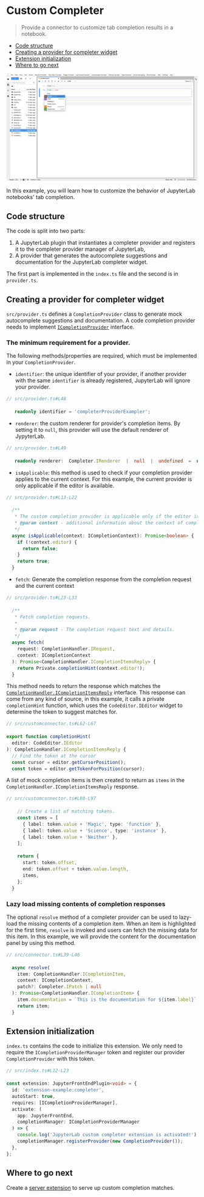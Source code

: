 # Custom Completer

> Provide a connector to customize tab completion results in a notebook.

- [Code structure](#code-structure)
- [ Creating a provider for completer widget](#creating-a-provider-for-completer-widget)
- [Extension initialization](#extension-initialization)
- [Where to go next](#where-to-go-next)

![Custom completion](preview.png)

In this example, you will learn how to customize the behavior of JupyterLab notebooks' tab completion.

## Code structure

The code is split into two parts:

1.  A JupyterLab plugin that instantiates a completer provider and registers it to the completer provider manager of JupyterLab,
2.  A provider that generates the autocomplete suggestions and documentation for the JupyterLab completer widget.

The first part is implemented in the `index.ts` file and the second is in `provider.ts`.

## Creating a provider for completer widget

`src/provider.ts` defines a `CompletionProvider` class to generate mock autocomplete suggestions and documentation. A code completion provider needs to implement [`ICompletionProvider`](https://jupyterlab.readthedocs.io/en/latest/api/interfaces/completer.ICompletionProvider.html) interface.

### The minimum requirement for a provider.

The following methods/properties are required, which must be implemented in your `CompletionProvider`.

- `identifier`: the unique identifier of your provider, if another provider with the same `identifier` is already registered, JupyterLab will ignore your provider.

```ts
// src/provider.ts#L48

   readonly identifier = 'completerProviderExampler';
```

- `renderer`: the custom renderer for provider's completion items. By setting it to `null`, this provider will use the default renderer of JypyterLab.

```ts
// src/provider.ts#L49

   readonly renderer:  Completer.IRenderer  |  null  |  undefined  =  null;
```

- `isApplicable`: this method is used to check if your completion provider applies to the current context. For this example, the current provider is only applicable if the editor is available.

```ts
// src/provider.ts#L13-L22

  /**
   * The custom completion provider is applicable only if the editor is available.
   * @param context - additional information about the context of completion request
   */
  async isApplicable(context: ICompletionContext): Promise<boolean> {
    if (!context.editor) {
      return false;
    }
    return true;
  }
```

- `fetch`: Generate the completion response from the completion request and the current context

```ts
// src/provider.ts#L23-L33

  /**
   * Fetch completion requests.
   *
   * @param request - The completion request text and details.
   */
  async fetch(
    request: CompletionHandler.IRequest,
    context: ICompletionContext
  ): Promise<CompletionHandler.ICompletionItemsReply> {
    return Private.completionHint(context.editor!);
  }
```

This method needs to return the response which matches the [`CompletionHandler.ICompletionItemsReply`](https://jupyterlab.readthedocs.io/en/latest/api/interfaces/completer.CompletionHandler.ICompletionItemsReply.html) interface.
This response can come from any kind of source, in this example, it calls a private `completionHint` function, which uses the `CodeEditor.IEditor` widget to determine the token to suggest matches for.

```ts
// src/customconnector.ts#L62-L67

export function completionHint(
  editor: CodeEditor.IEditor
): CompletionHandler.ICompletionItemsReply {
  // Find the token at the cursor
  const cursor = editor.getCursorPosition();
  const token = editor.getTokenForPosition(cursor);
```

A list of mock completion items is then created to return as `items` in the `CompletionHandler.ICompletionItemsReply` response.

<!-- prettier-ignore-start -->
```ts
// src/customconnector.ts#L80-L97

    // Create a list of matching tokens.
    const items = [
      { label: token.value + 'Magic', type: 'function' },
      { label: token.value + 'Science', type: 'instance' },
      { label: token.value + 'Neither' },
    ];

    return {
      start: token.offset,
      end: token.offset + token.value.length,
      items,
    };
  }
```
<!-- prettier-ignore-end -->

### Lazy load missing contents of completion responses

The optional `resolve` method of a completer provider can be used to lazy-load the missing contents of a completion item. When an item is highlighted for the first time, `resolve` is invoked and users can fetch the missing data for this item. In this example, we will provide the content for the documentation panel by using this method.

```ts
// src/connector.ts#L39-L46

  async resolve(
    item: CompletionHandler.ICompletionItem,
    context: ICompletionContext,
    patch?: Completer.IPatch | null
  ): Promise<CompletionHandler.ICompletionItem> {
    item.documentation = `This is the documentation for ${item.label}`;
    return item;
  }
```

## Extension initialization

`index.ts` contains the code to initialize this extension. We only need to require the `ICompletionProviderManager` token and register our provider `CompletionProvider` with this token.

```ts
// src/index.ts#L12-L23

const extension: JupyterFrontEndPlugin<void> = {
  id: 'extension-example:completer',
  autoStart: true,
  requires: [ICompletionProviderManager],
  activate: (
    app: JupyterFrontEnd,
    completionManager: ICompletionProviderManager
  ) => {
    console.log('JupyterLab custom completer extension is activated!');
    completionManager.registerProvider(new CompletionProvider());
  },
};
```

<!-- prettier-ignore-end -->

## Where to go next

Create a [server extension](../server-extension) to serve up custom completion matches.
